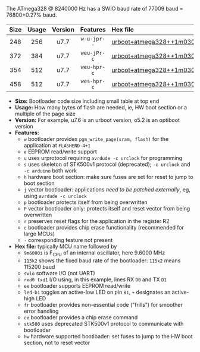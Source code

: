 The ATmega328 @ 8240000 Hz has a SWIO baud rate of 77009 baud = 76800+0.27% baud.

|Size|Usage|Version|Features|Hex file|
|:-:|:-:|:-:|:-:|:--|
|248|256|u7.7|`w-u-jpr--`|[urboot+atmega328++1m0300i++++9k6_swio_rxd0_txd1_led+b5.hex](https://raw.githubusercontent.com/stefanrueger/urboot.hex/main/cores/minicore/atmega328/internal_oscillator/fint++1m0300_Hz/br++++9k6_bps/urboot+atmega328++1m0300i++++9k6_swio_rxd0_txd1_led+b5.hex)|
|372|384|u7.7|`weu-jPr-c`|[urboot+atmega328++1m0300i++++9k6_swio_rxd0_txd1_ee_led+b5_fr_ce.hex](https://raw.githubusercontent.com/stefanrueger/urboot.hex/main/cores/minicore/atmega328/internal_oscillator/fint++1m0300_Hz/br++++9k6_bps/urboot+atmega328++1m0300i++++9k6_swio_rxd0_txd1_ee_led+b5_fr_ce.hex)|
|354|512|u7.7|`weu-hpr-c`|[urboot+atmega328++1m0300i++++9k6_swio_rxd0_txd1_ee_led+b5_fr_ce_hw.hex](https://raw.githubusercontent.com/stefanrueger/urboot.hex/main/cores/minicore/atmega328/internal_oscillator/fint++1m0300_Hz/br++++9k6_bps/urboot+atmega328++1m0300i++++9k6_swio_rxd0_txd1_ee_led+b5_fr_ce_hw.hex)|
|458|512|u7.7|`wes-hpr-c`|[urboot+atmega328++1m0300i++++9k6_swio_rxd0_txd1_ee_led+b5_fr_ce_stk500_hw.hex](https://raw.githubusercontent.com/stefanrueger/urboot.hex/main/cores/minicore/atmega328/internal_oscillator/fint++1m0300_Hz/br++++9k6_bps/urboot+atmega328++1m0300i++++9k6_swio_rxd0_txd1_ee_led+b5_fr_ce_stk500_hw.hex)|

- **Size:** Bootloader code size including small table at top end
- **Usage:** How many bytes of flash are needed, ie, HW boot section or a multiple of the page size
- **Version:** For example, u7.6 is an urboot version, o5.2 is an optiboot version
- **Features:**
  + `w` bootloader provides `pgm_write_page(sram, flash)` for the application at `FLASHEND-4+1`
  + `e` EEPROM read/write support
  + `u` uses urprotocol requiring `avrdude -c urclock` for programming
  + `s` uses skeleton of STK500v1 protocol (deprecated); `-c urclock` and `-c arduino` both work
  + `h` hardware boot section: make sure fuses are set for reset to jump to boot section
  + `j` vector bootloader: applications *need to be patched externally*, eg, using `avrdude -c urclock`
  + `p` bootloader protects itself from being overwritten
  + `P` vector bootloader only: protects itself and reset vector from being overwritten
  + `r` preserves reset flags for the application in the register R2
  + `c` bootloader provides chip erase functionality (recommended for large MCUs)
  + `-` corresponding feature not present
- **Hex file:** typically MCU name followed by
  + `9m6000i` is F<sub>CPU</sub> of an internal oscillator, here 9.6000 MHz
  + `115k2` shows the fixed baud rate of the bootloader: `115k2` means 115200 baud
  + `swio` software I/O (not UART)
  + `rxd0 txd1` I/O using, in this example, lines RX `D0` and TX `D1`
  + `ee` bootloader supports EEPROM read/write
  + `led-b1` toggles an active-low LED on pin `B1`, `+` designates an active-high LED
  + `fr` bootloader provides non-essential code ("frills") for smoother error handling
  + `ce` bootloader provides a chip erase command
  + `stk500` uses deprecated STK500v1 protocol to communicate with bootloader
  + `hw` hardware supported bootloader: set fuses to jump to the HW boot section, not to reset vector
